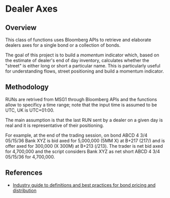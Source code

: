 # Dealer Axes

## Overview

This class of functions uses Bloomberg APIs to retrieve and elaborate dealers axes for a single bond or a collection of bonds. 

The goal of this project is to build a *momentum* indicator which, based on the estimate of dealer's end of day inventory, calculates whether the "street" is either long or short a particular name. 
This is particularly useful for understanding flows, street positioning and build a momentum indicator.

## Methodology

RUNs are retrived from MSG1 through Bloomberg APIs and the functions allow to specificy a time range; note that the input time is assumed to be UTC, UK is UTC+01:00.

The main assumption is that the last RUN sent by a dealer on a given day is real and it is representative of their positioning.

For example, at the end of the trading session, on bond ABCD 4 3/4 05/15/36 Bank XYZ is bid axed for 5,000,000 (5MM X) at B+217 (217/) and is offer axed for 300,000 (X 300M) at B+213 (/213).
The trader is net bid axed for 4,700,000 and the script considers Bank XYZ as net short ABCD 4 3/4 05/15/36 for 4,700,000.

## References

- [Industry guide to definitions and best practices for bond pricing and distribution](https://www.icmagroup.org/assets/documents/Regulatory/Secondary-markets/ICMA-Industry-guide-to-definitions-and-best-practice-for-bond-pricing-distribution-May-2021-170521.pdf)
